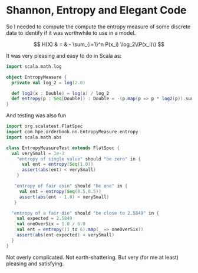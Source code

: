# Shannon, Entropy and Elegant Code

So I needed to compute the compute the entropy measure of some discrete data to identify if it was worthwhile to use in a model.

$$
H(X) & = & - \sum_{i=1}^n P(x_i) \log_2\(P(x_i)\)
$$

It was very pleasing and easy to do in Scala as:
```scala
import scala.math.log

object EntropyMeasure {
  private val log_2 = log(2.0)

  def log2(x : Double) = log(x) / log_2
  def entropy(p : Seq[Double]) : Double = -(p.map(p => p * log2(p)).sum)
}
```

And testing was also fun
```scala
import org.scalatest.FlatSpec
import com.hpe.orderbook.nn.EntropyMeasure.entropy
import scala.math.abs

class EntropyMeasureTest extends FlatSpec {
  val verySmall = 1e-3
    "entropy of single value" should "be zero" in {
      val ent = entropy(Seq(1.0))
      assert(abs(ent) < verySmall)
    }

   "entropy of fair coin" should "be one" in {
     val ent = entropy(Seq(0.5,0.5))
     assert(abs(ent - 1.0) < verySmall)
   }

  "entropy of a fair die" should "be close to 2.5849" in {
    val expected = 2.5849
    val oneOverSix = 1.0 / 6.0
    val ent = entropy((1 to 6).map(_ => oneOverSix))
    assert(abs(ent-expected) < verySmall)
  }
}
```

Not overly complicated. Not earth-shattering. But very (for me at least) pleasing and satisfying.
